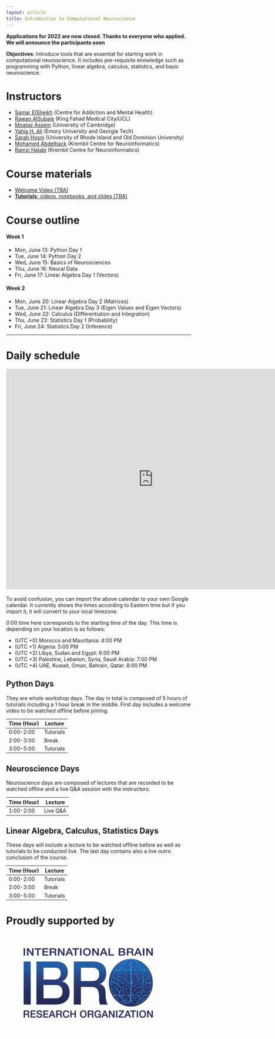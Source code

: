 ```yaml
---
layout: article
title: Introduction to Computational Neuroscience
---
```

**Applications for 2022 are now closed. Thanks to everyone who applied. We will announce the participants soon**

**Objectives**: Introduce tools that are essential for starting work in computational neuroscience. It includes pre-requisite knowledge such as programming with Python, linear algebra, calculus, statistics, and basic neuroscience.

# Instructors

* [Samar ElSheikh](https://twitter.com/SamarElsheikh) (Centre for Addiction and Mental Health)
* [Rawan AlSubaie](https://twitter.com/rawryy) (King Fahad Medical City/UCL)
* [Moataz Assem](https://twitter.com/moatazassem) (University of Cambridge)
* [Yahia H. Ali](https://yahiaali.com/) (Emory University and Georgia Tech)
* [Sarah Hosni](https://twitter.com/sarahihosni) (University of Rhode Island and Old Dominion University)
* [Mohamed Abdelhack](https://mabdelhack.github.io/) (Krembil Centre for Neuroinformatics)
* [Ramzi Halabi](https://www.linkedin.com/in/ramzihalabiphd/) (Krembil Centre for Neuroinformatics)

# Course materials

- [Welcome Video (TBA)](#)
- [**Tutorials**: videos, notebooks, and slides (TBA)](#)

# Course outline

#### Week 1
* Mon, June 13: Python Day 1
* Tue, June 14: Python Day 2
* Wed, June 15: Basics of Neurosciences
* Thu, June 16: Neural Data
* Fri, June 17: Linear Algebra Day 1 (Vectors)

#### Week 2
* Mon, June 20: Linear Algebra Day 2 (Matrices)
* Tue, June 21: Linear Algebra Day 3 (Eigen Values and Eigen Vectors)
* Wed, June 22: Calculus (Differentiation and Integration)
* Thu, June 23: Statistics Day 1 (Probability)
* Fri, June 24: Statistics Day 2 (Inference)


----

# Daily schedule
<iframe src="https://calendar.google.com/calendar/embed?src=5nvg7s13rchqsi8g0nvo5tgbj0%40group.calendar.google.com" style="border: 0" width="800" height="600" frameborder="0" scrolling="no"></iframe>

To avoid confusion, you can import the above calendar to your own Google calendar. It currently shows the times according to Eastern time but if you import it, it will convert to your local timezone.

0:00 time here corresponds to the starting time of the day. This time is depending on your location is as follows:
* (UTC +0) Morocco and Mauritania: 4:00 PM
* (UTC +1) Algeria: 5:00 PM
* (UTC +2) Libya, Sudan and Egypt: 6:00 PM
* (UTC +3) Palestine, Lebanon, Syria, Saudi Arabia: 7:00 PM
* (UTC +4) UAE, Kuwait, Oman, Bahrain, Qatar: 8:00 PM

## Python Days
They are whole workshop days. The day in total is composed of 5 hours of tutorials including a 1 hour break in the middle.
First day includes a welcome video to be watched offline before joining.

|    Time (Hour)   |    Lecture                            |
|------------------|---------------------------------------|
|    0:00-2:00   |    Tutorials   |
|    2:00-3:00     |    Break                  |
|    3:00-5:00     |    Tutorials        |

## Neuroscience Days
Neuroscience days are composed of lectures that are recorded to be watched offline and a live Q&A session with the instructors.

|    Time (Hour)   |    Lecture                            |
|------------------|---------------------------------------|
|    1:00-2:00     |    Live Q&A                                |

## Linear Algebra, Calculus, Statistics Days
These days will include a lecture to be watched offline before as well as tutorials to be conducted live. The last day contains also a live outro conclusion of the course.

|    Time (Hour)   |    Lecture                            |
|------------------|---------------------------------------|
|    0:00-2:00   |    Tutorials   |
|    2:00-3:00     |    Break                  |
|    3:00-5:00     |    Tutorials        |

# Proudly supported by
![ibro](assets/images/ibro.jpg)
